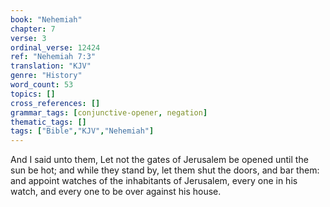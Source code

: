 ```yaml
---
book: "Nehemiah"
chapter: 7
verse: 3
ordinal_verse: 12424
ref: "Nehemiah 7:3"
translation: "KJV"
genre: "History"
word_count: 53
topics: []
cross_references: []
grammar_tags: [conjunctive-opener, negation]
thematic_tags: []
tags: ["Bible","KJV","Nehemiah"]
---
```

And I said unto them, Let not the gates of Jerusalem be opened until the sun be hot; and while they stand by, let them shut the doors, and bar them: and appoint watches of the inhabitants of Jerusalem, every one in his watch, and every one to be over against his house.
